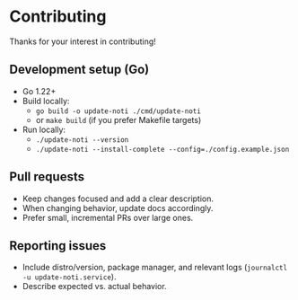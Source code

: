 # Contributing

Thanks for your interest in contributing!

## Development setup (Go)

- Go 1.22+
- Build locally:
	- `go build -o update-noti ./cmd/update-noti`
	- or `make build` (if you prefer Makefile targets)
- Run locally:
	- `./update-noti --version`
	- `./update-noti --install-complete --config=./config.example.json`

## Pull requests

- Keep changes focused and add a clear description.
- When changing behavior, update docs accordingly.
- Prefer small, incremental PRs over large ones.

## Reporting issues

- Include distro/version, package manager, and relevant logs (`journalctl -u update-noti.service`).
- Describe expected vs. actual behavior.
